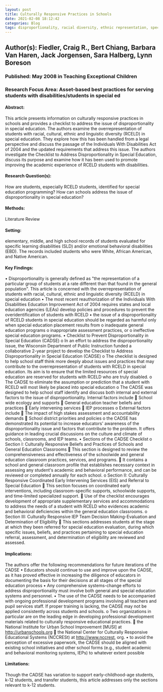 ```yaml
---
layout: post
title: Culturally Responsive Practices in Schools
date: 2021-02-08 18:12:42
categories: Blog
tags: disproportionality, racial diversity, ethnic representation, special education, general education, students of color, bilingual, poverty, racial inequality
---
```


## Author(s): Fiedler, Craig R., Bert Chiang, Barbara Van Haren, Jack Jorgensen, Sara Halberg, Lynn Boreson

### Published: May 2008 in Teaching Exceptional Children

### Research Focus Area: Asset-based best practices for serving students with disabilities/students in special ed

#### Abstract:
This article presents information on culturally responsive practices in schools and provides a checklist to address the issue of disproportionality in special education. The authors examine the overrepresentation of students with racial, cultural, ethnic and linguistic diversity (RCELD) in special education. They explore how this has been handled from a legal perspective and discuss the passage of the Individuals With Disabilities Act of 2004 and the updated requirements that address this issue. The authors investigate the Checklist to Address Disproportionality in Special Education, discuss its purpose and examine how it has been used to promote improving the academic experience of RCELD students with disabilities.


#### Research Question(s):
How are students, especially RCELD students, identified for special education programming? How can schools address the issue of disproportionality in special education?


#### Methods:
Literature Review


#### Setting:
elementary, middle, and high school records of students evaluated for specific learning disabilities (SLD) and/or emotional behavioral disabilities (EBD). The records included students who were White, African American, and Native American.


#### Key Findings:
• Disproportionality is generally defined as "the representation of a particular group of students at a rate different than that found in the general population". This article is concerned with the overrepresentation of students with racial, cultural, ethnic and linguistic diversity (RCELD) in special education • The most recent reauthorization of the Individuals With Disabilities Education Improvement Act of 2004 requires states and local education agencies (LEAs) develop policies and procedures to prevent the overidentification of students with RCELD • the issue of a disproportionality of RCELD students in special education should be regarded as harmful only when special education placement results from o inadequate general education programs o inappropriate assessment practices, or o ineffective special education programs. • Checklist to Prevent Disproportionality in Special Education (CADSE) o In an effort to address the disproportionality issue, the Wisconsin Department of Public Instruction funded a collaborative 2-year project to develop the Checklist to Address Disproportionality in Special Education (CADSE) o The checklist is designed to help school staff think more deeply about issues and practices that may contribute to the overrepresentation of students with RCELD in special education. Its aim is to ensure that the limited resources of special education are reserved for students with RCELD who are truly disabled. o The CADSE to eliminate the assumption or prediction that a student with RCELD will most likely be placed into special education o The CADSE was designed to help school staff identify and discuss both internal and external factors to the issue of disproportionality. Internal factors include  School wide ecology and supports  General education teacher beliefs and practices  Early intervening services  IEP processes o External factors include  The impact of high stakes assessment and accountability demands  School district priorities and policies o the CADSE has demonstrated its potential to increase educators' awareness of the disproportionality issue and factors that contribute to the problem. It offers guidance in leading crucial discussions on the culture and climate of schools, classrooms, and IEP teams. • Sections of the CADSE Checklist o Section I: Culturally Responsive Beliefs and Practices of Schools and General Education Classrooms  This section is designed to review the comprehensiveness and effectiveness of the schoolwide and general education classroom practices, services, and programs.  It contains a school and general classroom profile that establishes necessary context in assessing any student's academic and behavioral performance, and can be reviewed or completed annually for each school. o Section II: Culturally Responsive Coordinated Early Intervening Services (EIS) and Referral to Special Education  This section focuses on coordinated early interventions, including classroom-specific supports, schoolwide supports, and time-limited specialized support.  Use of the checklist encourages development of appropriate supplementary services and accommodations to address the needs of a student with RCELD who evidences academic and behavioral deficiencies within the general education classrooms. o Section III: Culturally Responsive IEP Team Decision Making-Evaluation and Determination of Eligibility  This sections addresses students at the stage at which they been referred for special education evaluation, during which specific issues, beliefs, and practices pertaining to special education referral, assessment, and determination of eligibility are reviewed and assessed. 


#### Implications:
The authors offer the following recommendations for future iterations of the CADSE • Educators should continue to use and improve upon the CADSE, as it has proved effective in increasing the diligence of educators in documenting the basis for their decisions at all stages of the special education process • Any comprehensive systems-change efforts to address disproportionality must involve both general and special education systems and personnel. • The use of the CADSE needs to be accompanied with ongoing professional development programs involving all teachers and pupil services staff. If proper training is lacking, the CADSE may not be applied consistently across students and schools.  o Two organizations in particular are on the leading edge in developing professional development materials related to culturally responsive educational practices.   the National Institute for Urban School Improvement [MUSI] at http://urbanschools.org   the National Center for Culturally Responsive Educational Systems (NCCRESt) at http://www.nccrest, org. • to avoid the perception of excessive paperwork, the CADSE should be aligned with existing school initiatives and other school forms (e.g., student academic and behavioral monitoring systems, IEPs) to whatever extent possible 


#### Limitations:
Though the CADSE has variation to support early-childhood-age students, k-12 students, and transfer students, this article addresses only the sections relevant to k-12 students. 


